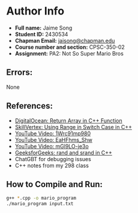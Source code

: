 # Author Info
- **Full name:** Jaime Song
- **Student ID:** 2430534
- **Chapman Email:** jaisong@chapman.edu
- **Course number and section:** CPSC-350-02
- **Assignment:** PA2: Not So Super Mario Bros

## Errors:
None

## References:
- [DigitalOcean: Return Array in C++ Function](https://www.digitalocean.com/community/tutorials/return-array-in-c-plus-plus-function)
- [SkillVertex: Using Range in Switch Case in C++](https://www.skillvertex.com/blog/using-range-in-switch-case-in-c-c/#:~:text=You%20can%20use%20a%20range,and%20make%20it%20more%20concise)
- [YouTube Video: 1Wrc91mp980](https://www.youtube.com/watch?v=1Wrc91mp980)
- [YouTube Video: EaHFhms_Shw](https://www.youtube.com/watch?v=EaHFhms_Shw)
- [YouTube Video: mGl9LO-je3o](https://www.youtube.com/watch?v=mGl9LO-je3o)
- [GeeksforGeeks: rand and srand in C++](https://www.geeksforgeeks.org/rand-and-srand-in-ccpp/)
- ChatGBT for debugging issues
- C++ notes from my 298 class

## How to Compile and Run:
```bash
g++ *.cpp -o mario_program
./mario_program input.txt

